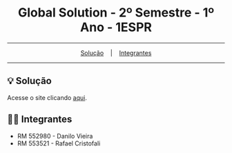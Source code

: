 <h1 align="center">Global Solution - 2º Semestre - 1º Ano - 1ESPR</h1>

<hr/>

<p align="center">
  <a href="#bulb-Solução">Solução</a>
  &nbsp;&nbsp;&nbsp;|&nbsp;&nbsp;&nbsp;
  <a href="#technologist-Integrantes">Integrantes</a>
</p>

<hr/>

## :bulb: Solução
Acesse o site clicando [aqui](https://rafafaaa-fiap.github.io/GS02-FRO).

## :technologist: Integrantes
* RM 552980 - Danilo Vieira
* RM 553521 - Rafael Cristofali
